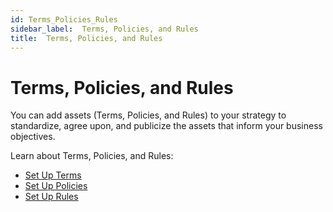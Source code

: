 ```yaml
---
id: Terms_Policies_Rules
sidebar_label:  Terms, Policies, and Rules
title:  Terms, Policies, and Rules
---
```


# Terms, Policies, and Rules

You can add assets (Terms, Policies, and Rules) to your strategy to
standardize, agree upon, and publicize the assets that inform your
business objectives.

Learn about Terms, Policies, and Rules:

  - [Set Up Terms](Set_Up_Terms.md)
  - [Set Up Policies](Set_Up_Policies.md)
  - [Set Up Rules](Set_Up_Rules.md)
